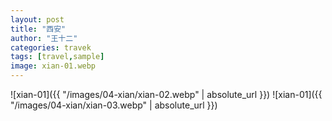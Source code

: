```yaml
---
layout: post
title: "西安"
author: "王十二"
categories: travek
tags: [travel,sample]
image: xian-01.webp
---
```


![xian-01]({{ "/images/04-xian/xian-02.webp" | absolute_url }})
![xian-01]({{ "/images/04-xian/xian-03.webp" | absolute_url }})
